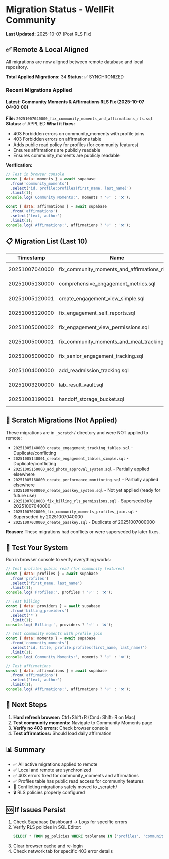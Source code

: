 # Migration Status - WellFit Community

**Last Updated:** 2025-10-07 (Post RLS Fix)

## ✅ Remote & Local Aligned

All migrations are now aligned between remote database and local repository.

**Total Applied Migrations:** 34
**Status:** ✅ SYNCHRONIZED

### Recent Migrations Applied

#### Latest: Community Moments & Affirmations RLS Fix (2025-10-07 04:00:00)
**File:** `20251007040000_fix_community_moments_and_affirmations_rls.sql`
**Status:** ✅ APPLIED
**What it fixes:**
- 403 Forbidden errors on community_moments with profile joins
- 403 Forbidden errors on affirmations table
- Adds public read policy for profiles (for community features)
- Ensures affirmations are publicly readable
- Ensures community_moments are publicly readable

**Verification:**
```javascript
// Test in browser console
const { data: moments } = await supabase
  .from('community_moments')
  .select('id, profile:profiles(first_name, last_name)')
  .limit(1);
console.log('Community Moments:', moments ? '✅' : '❌');

const { data: affirmations } = await supabase
  .from('affirmations')
  .select('text, author')
  .limit(1);
console.log('Affirmations:', affirmations ? '✅' : '❌');
```

## 📋 Migration List (Last 10)

| Timestamp      | Name                                           | Status |
|----------------|------------------------------------------------|--------|
| 20251007040000 | fix_community_moments_and_affirmations_rls.sql | ✅ APPLIED |
| 20251005130000 | comprehensive_engagement_metrics.sql           | ✅ APPLIED |
| 20251005120001 | create_engagement_view_simple.sql              | ✅ APPLIED |
| 20251005120000 | fix_engagement_self_reports.sql                | ✅ APPLIED |
| 20251005000002 | fix_engagement_view_permissions.sql            | ✅ APPLIED |
| 20251005000001 | fix_community_moments_and_meal_tracking.sql    | ✅ APPLIED |
| 20251005000000 | fix_senior_engagement_tracking.sql             | ✅ APPLIED |
| 20251004000000 | add_readmission_tracking.sql                   | ✅ APPLIED |
| 20251003200000 | lab_result_vault.sql                           | ✅ APPLIED |
| 20251003190001 | handoff_storage_bucket.sql                     | ✅ APPLIED |

## 📁 Scratch Migrations (Not Applied)

These migrations are in `_scratch/` directory and were NOT applied to remote:

- `20251005140000_create_engagement_tracking_tables.sql` - Duplicate/conflicting
- `20251005140001_create_engagement_tables_simple.sql` - Duplicate/conflicting
- `20251005150000_add_photo_approval_system.sql` - Partially applied elsewhere
- `20251005160000_create_performance_monitoring.sql` - Partially applied elsewhere
- `20251007000000_create_passkey_system.sql` - Not yet applied (ready for future use)
- `20251007010000_fix_billing_rls_permissions.sql` - Superseded by 20251007040000
- `20251007020000_fix_community_moments_profiles_join.sql` - Superseded by 20251007040000
- `20251007030000_create_passkey.sql` - Duplicate of 20251007000000

**Reason:** These migrations had conflicts or were superseded by later fixes.

## 🧪 Test Your System

Run in browser console to verify everything works:

```javascript
// Test profiles public read (for community features)
const { data: profiles } = await supabase
  .from('profiles')
  .select('first_name, last_name')
  .limit(1);
console.log('Profiles:', profiles ? '✅' : '❌');

// Test billing
const { data: providers } = await supabase
  .from('billing_providers')
  .select('*')
  .limit(1);
console.log('Billing:', providers ? '✅' : '❌');

// Test community moments with profile join
const { data: moments } = await supabase
  .from('community_moments')
  .select('id, title, profile:profiles(first_name, last_name)')
  .limit(1);
console.log('Community Moments:', moments ? '✅' : '❌');

// Test affirmations
const { data: affirmations } = await supabase
  .from('affirmations')
  .select('text, author')
  .limit(1);
console.log('Affirmations:', affirmations ? '✅' : '❌');
```

## 🎯 Next Steps

1. **Hard refresh browser:** Ctrl+Shift+R (Cmd+Shift+R on Mac)
2. **Test community moments:** Navigate to Community Moments page
3. **Verify no 403 errors:** Check browser console
4. **Test affirmations:** Should load daily affirmation

## 📊 Summary

- ✅ All active migrations applied to remote
- ✅ Local and remote are synchronized
- ✅ 403 errors fixed for community_moments and affirmations
- ✅ Profiles table has public read access for community features
- 📁 Conflicting migrations safely moved to _scratch/
- 🔒 RLS policies properly configured

## 🆘 If Issues Persist

1. Check Supabase Dashboard → Logs for specific errors
2. Verify RLS policies in SQL Editor:
   ```sql
   SELECT * FROM pg_policies WHERE tablename IN ('profiles', 'community_moments', 'affirmations');
   ```
3. Clear browser cache and re-login
4. Check network tab for specific 403 error details
